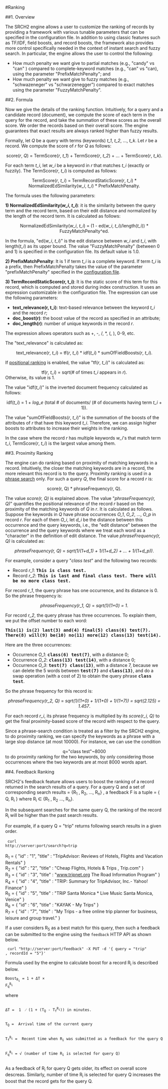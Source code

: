 #Ranking

##1. Overview

The SRCH2 engine allows a user to customize the ranking of records by providing a framework with various tunable parameters that can be specified in the configuration file. In addition to using classic features such as TF/IDF, field boosts, and record boosts, the framework also provides more control specifically needed in the context of instant search and fuzzy search. In particular, the engine allows the user to control the following:

- How much penalty we want give to partial matches (e.g., "candy" vs "can" ) compared to complete-keyword matches (e.g., "can" vs "can), using the parameter "PrefixMatchPenalty"; and
- How much penalty we want give to fuzzy matches (e.g., "schwazeneger" vs "schwarzenegger") compared to exact matches using the parameter "FuzzyMatchPenalty".

##2. Formula

Now we give the details of the ranking function. Intuitively, for a query and a candidate record (document), we compute the score of each term in the query for the record, and take the summation of these scores as the overall score. We order the records based on their overall score. The engine guarantees that exact results are always ranked higher than fuzzy results.

Formally, let <i>Q</i> be a query with terms (keywords) <i>t_1</i>, <i>t_2</i>, ..., <i>t_k</i>. Let <i>r</i> be a record. We compute the score of <i>r</i> for <i>Q</i> as follows:

<center> score(<i>r</i>, <i>Q</i>) = TermScore(<i>r</i>, <i>t_1</i>) + TermScore(<i>r</i>, <i>t_2</i>) + ... + TermScore(<i>r</i>, <i>t_k</i>).</center>

For each term <i>t_i</i>, let <i>w_i</i> be a keyword in <i>r</i> that matches <i>t_i</i> (exactly or fuzzily). The TermScore(<i>r</i>, <i>t_i</i>) is computed as follows:

<center> TermScore(<i>r</i>, <i>t_i</i>) = TermRecordStaticScore(<i>r</i>, <i>t_i</i>) * NormalizedEdSimilarity(<i>w_i</i>, <i>t_i</i>) * PrefixMatchPenalty.</center>

The formula uses the following parameters:

<b>1) NormalizedEdSimilarity(<i>w_i</i>, <i>t_i</i>)</b>: it is the similarity between the query term and the record term, based on their edit distance and normalized by the length of the record term. It is calculated as follows:

<center> NormalizedEdSimilarity(<i>w_i</i>, <i>t_i</i>) = (1 - ed(<i>w_i</i>, <i>t_i</i>)/length(<i>t_i</i>)) * FuzzyMatchPenalty^ed. </center>

In the formula, "ed(<i>w_i</i>, <i>t_i</i>)" is the edit distance between <i>w_i</i> and <i>t_i</i>, with length(<i>t_i</i>) as its upper bound. The value "FuzzyMatchPenalty" (between 0 and 1) is specified in the configuration file. Its default value is 1.0.

<b>2) PrefixMatchPenalty</b>: It is 1 if term <i>t_i</i> is a complete keyword. If term <i>t_i</i> is a prefix, then PrefixMatchPenalty takes the value of the parameter "prefixMatchPenalty" specified in the [configuration file](../example-demo/srch2-config.xml).

<b>3) TermRecordStaticScore(r, t_i)</b>: It is the static score of this term for this record, which is computed and stored during index construction. It uses an expression customizable in the configuration file. The expression can use the following parameters:

- <b>text_relevance(r, t_i)</b>: text-based relevance between the
  keyword <i>t_i</i> and the record <i>r</i>;
- <b>doc_boost(r)</b>: the boost value of the record as specified in an attribute;
- <b>doc_length(r)</b>: number of unique keywords in the record <i>r</i>.

The expression allows operators such as +, -, /, *, (, ), 0-9, etc.

The "text_relevance" is calculated as:

<center> text_relevance(<i>r</i>, <i>t_i</i>) = tf(<i>r</i>, <i>t_i</i>) * idf(<i>t_i</i>) * sumOfFieldBoosts(<i>r</i>, <i>t_i</i>).</center>


If [positional ranking](configuration.mkd#74-enable-positional-index-optional) is
enabled, the value "tf(<i>r</i>, <i>t_i</i>)" is calculated as:
 <center> tf(<i>r</i>, <i>t_i</i>) = sqrt(# of times <i>t_i</i> appears in <i>r</i>).</center>
Otherwise, its value is 1.

The value "idf(<i>t_i</i>)" is the inverted document frequency calculated as follows:

<center>idf(<i>t_i</i>) = 1 + <i>log_e</i> (total # of documents/ (# of documents having term <i>t_i</i> + 1)).</center>

The value "sumOfFieldBoosts(<i>r</i>, <i>t_i</i>)" is the summation of
the boosts of the attributes of <i>r</i> that have this keyword <i>t_i</i>.
Therefore, we can assign higher boosts to attributes to
increase their weights in the ranking.

In the case where the record <i>r</i> has multiple keywords
<i>w_i</i>'s that match term <i>t_i</i>, TermScore(<i>r</i>,
<i>t_i</i>) is the largest value among them.

##3. Proximity Ranking

The engine can do ranking based on proximity of matching keywords
in a record.  Intuitively, the closer the matching keywords are in a
record, the more relevant this record is to the query.   Proximity
ranking is used in a [phrase 
search](restful-search.mkd#334-proximity-search) only.  For such a
query <i>Q</i>, the final score for a record <i>r</i> is:
<center> score(r, Q) * phraseFrequency(r, Q).</center>

The value <i>score(r, Q)</i> is explained above. The value
"<i>phraseFrequency(r, Q)</i>" quantifies the positional relevance of the 
record <i>r</i> based 
on the proximity of the matching keywords of <i>Q</i> in <i>r</i>.
It is calculated as follows.  Suppose the keywords in <i>Q</i> have
phrase occurrences <i>O_1</i>, <i>O_2</i>, ..., <i>O_p</i> in record
<i>r</i>.  For each of them <i>O_i</i>, let <i>d_i</i> be the distance
between this occurrence and the query keywords, i.e., the "edit distance"
between the occurrence and the query keywords where we treat each word
as a "character" in the definition of edit distance.  The value
<i>phraseFrequency(r, Q)</i> is calculated as:
<center><i>phraseFrequency(r, Q)</i> = <i>sqrt(1/(1+d_1) + 1/(1+d_2) + ... + 1/(1+d_p))</i>.</center>

For example, consider a query "<i>class test</i>" and the following
two records:

- Record <i>r_1</i>: <b><tt>This is class test.</tt></b>
- Record <i>r_2</i>: <b><tt>This is last and final class test. There will be no more class test.</tt></b>

For record <i>r_1</i>, the query phrase has one occurrence, and its
distance is 0.  So the phrase frequency is:
<center><i>phraseFrequency(r_1, Q)</i> = <i>sqrt(1/(1+0) = 1</i>.</center>

For record <i>r_2</i>, the query phrase has three occurrences.  To
explain them, we put the offset number to each word:

<b><tt>This(1) is(2) last(3) and(4) final(5) class(6) test(7). There(8) will(9) be(10) no(11) more(12) class(13) test(14).</tt></b>

Here are the three occurrences:

- Occurrence <i>O_1</i>: <b><tt>class(6) test(7)</tt></b>, with a distance 0;
- Occurrence <i>O_2</i>: <b><tt>class(13) test(14)</tt></b>, with a distance 0;
- Occurrence <i>O_3</i>: <b><tt>test(7) class(13)</tt></b>, with a
 distance 7, because we can delete the 5 words between
<b><tt>test(7)</tt></b> and <b><tt>class(13)</tt></b>, and do a swap
operation (with a cost of 2) to obtain the query phrase <b><tt>class test</tt></b>.

So the phrase frequency for this record is:

<center><i>phraseFrequency(r_2, Q)</i> = <i>sqrt(1/(1+0) + 1/(1+0) + 1/(1+7)) = sqrt(2.125) = 1.457</i>.</center>

For each record <i>r_i</i>, its phrase frequency is multiplied by its
<i>score(r_i, Q)</i> to get the final proximity-based score of the
record with respect to the query.

Since a phrase-search condition is treated as a filter by the
SRCH2 engine, to do proximity ranking, we can specify the keywords as a phrase with
a large slop distance (at most 10000).  For instance, we can use 
the condition <center>q="class test"~8000</center> to do proximity ranking for the
two keywords, by only considering those occurrences where the two keywords
are at most 8000 words apart.

##4. Feedback Ranking

SRCH2's feedback feature allows users to boost the ranking of a record returned in the search results of a query.
For a query Q and a set of corresponding search results = {R<sub>1</sub> , R<sub>2</sub>, ..., R<sub>n</sub>} , 
a feedback F is a tuple = { Q, R<sub>i</sub> } where R<sub>i</sub>  &isin; {R<sub>1</sub> , R<sub>2</sub> ..., R<sub>n</sub>}.


In the subsequent searches for the same query Q, the ranking of the record R<sub>i</sub> will be higher than the past search 
results. 

For example, if a query Q = "trip" returns following search results in a given order.</br></br>
<code> curl http://server:port/search?q=trip</code> </br></br>
R<sub>1</sub> = { "id" : "1", "title" : "TripAdvisor: Reviews of Hotels, Flights and Vacation Rentals" } </br>
R<sub>2</sub> = { "id" : "2", "title" : "Cheap Flights, Hotels & Trips , Trip.com" } </br>
R<sub>3</sub> = { "id" : "3", "title" : "www.tripnet.org The Road Information Program" } </br>
R<sub>4</sub> = { "id" : "4", "title" : "TRIP: Summary for TripAdvisor, Inc.- Yahoo! Finance" } </br>
R<sub>5</sub> = { "id" : "5", "title" : "TRiP Santa Monica * Live Music Santa Monica, Venice" } </br>
R<sub>6</sub> = { "id" : "6", "title" : "KAYAK - My Trips" } </br>
R<sub>7</sub> = { "id" : "7", "title" : "My Trips - a free online trip planner for business, leisure and group travel." }  </br>

If a user considers R<sub>5</sub> as a best match for this query, then such a feedback can be submitted to
the engine using the <code>feedback</code> HTTP API as shown below. 

<code> curl "http://server:port/feedback" -X PUT -d  '{ query = "trip" , recordId = "5"}' </code>

Formula used by the engine to calculate boost for a record R<sub>i</sub> is described below.</br>

<code>Boost<sub>R<sub>i</sub></sub> = 1 +  &Delta;T &times; F<sub>q</sub><sup>R<sub>i</sub></sup> </code> </br>

where  </br>

<code>
&Delta;T =  1  &frasl; (1 + (T<sub>Q</sub> - T<sub>f</sub><sup>R<sub>i</sub></sup>)) in minutes. </br> </br>
T<sub>Q</sub> =  Arrival time of the current query </br> </br>
T<sub>f</sub><sup>R<sub>i</sub></sup> =  Recent time when R<sub>i</sub> was submitted as a feedback for the query Q</br> </br>
F<sub>q</sub><sup>R<sub>i</sub></sup> = &radic; (number of time R<sub>i</sub> is selected for query Q) </br> </code>

 
As a feedback of R<sub>i</sub> for query Q gets older, its effect on overall score descreas. Similarly, number of time R<sub>i</sub> is selected for query Q
increases the boost that the record gets for the query Q.


